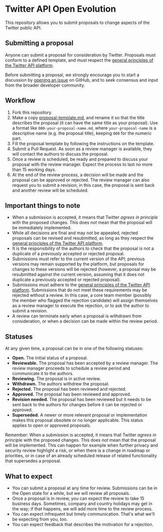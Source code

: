 # Twitter API Open Evolution

This repository allows you to submit proposals to change aspects of the Twitter public API.

## Submitting a proposal

Anyone can submit a proposal for consideration by Twitter. Proposals must conform to a defined template, and must respect the [general principles of the Twitter API platform](principles.md).

Before submitting a proposal, we strongly encourage you to start a discussion by [opening an issue](https://github.com/twitterdev/open-evolution/issues) on GitHub, and to seek consensus and input from the broader developer community.

## Workflow

1.  Fork this repository.
2.  Make a copy [proposal-template.md](proposal-template.md), and rename it so that the title describes the proposal (it can have the same title as your proposal). Use a format like `000-your-proposal-name.md`, where `your-proposal-name` is a descriptive name (e.g. the proposal title), keeping `000` for the numeric part.
3.  Fill the proposal template by following the instructions on the template.
4.  Submit a Pull Request. As soon as a review manager is available, they will contact the authors to discuss the proposal.
5.  Once a review is scheduled, be ready and prepared to discuss your proposal with the review manager. Expect the process to last no more than 15 working days.
6.  At the end of the review process, a decision will be made and the proposal can be approved or rejected. The review manager can also request you to submit a revision; in this case, the proposal is sent back and another review will be scheduled.

## Important things to note

- When a submission is accepted, it means that Twitter _agrees in principle_ with the proposed changes. This does _not_ mean that the proposal will be immediately implemented.
- While all decisions are final and may not be appealed, rejected proposals can be revised and resubmitted, as long as they respect the [general principles of the Twitter API platform](principles.md).
- It is the responsibility of the authors to check that the proposal is not a duplicate of a previously accepted or rejected proposal.
- Submissions must refer to the current version of the API; previous versions may remain supported by the platform, but proposals for changes to these versions will be rejected (however, a proposal may be resubmitted against the current version, assuming that it does not duplicate a previously accepted or rejected proposal).
- Submissions must adhere to the [general principles of the Twitter API platform](principles.md). Submissions that do not meet these requirements may be rejected without a review. In this case, a core team member (possibly the member who flagged the rejection candidate) will assign themselves as a review manager to execute the rejection, or to ask the author to submit a revision.
- A review can terminate early when a proposal is withdrawn from consideration, or when a decision can be made within the review period.

## Statuses

At any given time, a proposal can be in one of the following statuses:

- **Open.** The initial status of a proposal.
- **Reviewable.** The proposal has been accepted by a review manager. The review manager proceeds to schedule a review period and communicate it to the authors.
- **Reviewing.** The proposal is in active review.
- **Withdrawn.** The authors withdrew the proposal.
- **Rejected.** The proposal has been reviewed and rejected.
- **Approved.** The proposal has been reviewed and approved.
- **Revision needed.** The proposal has been reviewed but it needs to be sent back to the authors for changes before it can be rejected or approved.
- **Superseded.** A newer or more relevant proposal or implementation makes this proposal obsolete or no longer applicable. This status applies to open or approved proposals.

Remember: When a submission is accepted, it means that Twitter _agrees in principle_ with the proposed changes. This does _not_ mean that the proposal will be implemented. This can happen for example when further privacy and security review highlight a risk, or when there is a change in roadmap or priorities, or in case of an already scheduled release of related functionality that supersedes a proposal.

## What to expect

- You can submit a proposal at any time for review. Submissions can be in the Open state for a while, but we will review all proposals.
- Once a proposal is in review, you can expect the review to take 15 business days. Sometimes, company and country holidays may get in the way; if that happens, we will add more time to the review process.
- You can expect infrequent but timely communication. That's what we'll be expecting from you, too.
- You can expect feedback that describes the motivation for a rejection.
